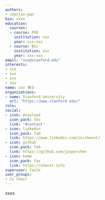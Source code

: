```yaml
---
authors:
- chenjie-pan
bio: xxxx
education:
  courses:
  - course: PhD
    institution: xxx
    year: xxx-xxx
  - course: BSc
    institution: xxx
    year: xxx-xxx
email: "xxx@stanford.edu"
interests:
- xxx
- xxx
- xxx
- xxx
name: xxx 博士
organizations:
- name: Stanford University
  url: "https://www.stanford.edu/"
role:
social:
- icon: envelope
  icon_pack: fas
  link: '#contact'
- icon: linkedin
  icon_pack: fab
  link: https://www.linkedin.com/in/shenxt/
- icon: github
  icon_pack: fab
  link: https://github.com/jaspershen
- icon: home
  icon_pack: fas
  link: https://shenxt.info
superuser: fasle
user_groups:
- Co chair
---
```


xxxx



